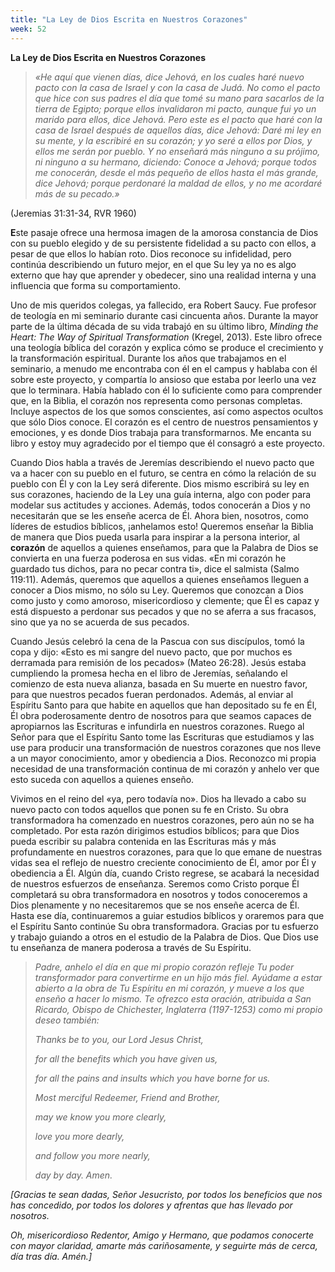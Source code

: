 ```yaml
---
title: "La Ley de Dios Escrita en Nuestros Corazones"
week: 52
---
```


**La Ley de Dios Escrita en Nuestros Corazones**

> *«He aquí que vienen días, dice Jehová, en los cuales haré nuevo pacto
> con la casa de Israel y con la casa de Judá. No como el pacto que hice
> con sus padres el día que tomé su mano para sacarlos de la tierra de
> Egipto; porque ellos invalidaron mi pacto, aunque fui yo un marido
> para ellos, dice Jehová. Pero este es el pacto que haré con la casa de
> Israel después de aquellos días, dice Jehová: Daré mi ley en su mente,
> y la escribiré en su corazón; y yo seré a ellos por Dios, y ellos me
> serán por pueblo. Y no enseñará más ninguno a su prójimo, ni ninguno a
> su hermano, diciendo: Conoce a Jehová; porque todos me conocerán,
> desde el más pequeño de ellos hasta el más grande, dice Jehová; porque
> perdonaré la maldad de ellos, y no me acordaré más de su pecado.»*

(Jeremias 31:31-34, RVR 1960)

**E**ste pasaje ofrece una hermosa imagen de la amorosa constancia de
Dios con su pueblo elegido y de su persistente fidelidad a su pacto con
ellos, a pesar de que ellos lo habían roto. Dios reconoce su
infidelidad, pero continúa describiendo un futuro mejor, en el que Su
ley ya no es algo externo que hay que aprender y obedecer, sino una
realidad interna y una influencia que forma su comportamiento.

Uno de mis queridos colegas, ya fallecido, era Robert Saucy. Fue
profesor de teología en mi seminario durante casi cincuenta años.
Durante la mayor parte de la última década de su vida trabajó en su
último libro, *Minding the Heart: The Way of Spiritual Transformation*
(Kregel, 2013). Este libro ofrece una teología bíblica del corazón y
explica cómo se produce el crecimiento y la transformación espiritual.
Durante los años que trabajamos en el seminario, a menudo me encontraba
con él en el campus y hablaba con él sobre este proyecto, y compartía lo
ansioso que estaba por leerlo una vez que lo terminara. Había hablado
con él lo suficiente como para comprender que, en la Biblia, el corazón
nos representa como personas completas. Incluye aspectos de los que
somos conscientes, así como aspectos ocultos que sólo Dios conoce. El
corazón es el centro de nuestros pensamientos y emociones, y es donde
Dios trabaja para transformarnos. Me encanta su libro y estoy muy
agradecido por el tiempo que él consagró a este proyecto.

Cuando Dios habla a través de Jeremías describiendo el nuevo pacto que
va a hacer con su pueblo en el futuro, se centra en cómo la relación de
su pueblo con Él y con la Ley será diferente. Dios mismo escribirá su
ley en sus corazones, haciendo de la Ley una guía interna, algo con
poder para modelar sus actitudes y acciones. Además, todos conocerán a
Dios y no necesitarán que se les enseñe acerca de Él. Ahora bien,
nosotros, como líderes de estudios bíblicos, ¡anhelamos esto! Queremos
enseñar la Biblia de manera que Dios pueda usarla para inspirar a la
persona interior, al **corazón** de aquellos a quienes enseñamos, para
que la Palabra de Dios se convierta en una fuerza poderosa en sus vidas.
«En mi corazón he guardado tus dichos, para no pecar contra ti», dice el
salmista (Salmo 119:11). Además, queremos que aquellos a quienes
enseñamos lleguen a conocer a Dios mismo, no sólo su Ley. Queremos que
conozcan a Dios como justo y como amoroso, misericordioso y clemente;
que Él es capaz y está dispuesto a perdonar sus pecados y que no se
aferra a sus fracasos, sino que ya no se acuerda de sus pecados.

Cuando Jesús celebró la cena de la Pascua con sus discípulos, tomó la
copa y dijo: «Esto es mi sangre del nuevo pacto, que por muchos es
derramada para remisión de los pecados» (Mateo 26:28). Jesús estaba
cumpliendo la promesa hecha en el libro de Jeremías, señalando el
comienzo de esta nueva alianza, basada en Su muerte en nuestro favor,
para que nuestros pecados fueran perdonados. Además, al enviar al
Espíritu Santo para que habite en aquellos que han depositado su fe en
Él, Él obra poderosamente dentro de nosotros para que seamos capaces de
apropiarnos las Escrituras e infundirla en nuestros corazones. Ruego al
Señor para que el Espíritu Santo tome las Escrituras que estudiamos y
las use para producir una transformación de nuestros corazones que nos
lleve a un mayor conocimiento, amor y obediencia a Dios. Reconozco mi
propia necesidad de una transformación continua de mi corazón y anhelo
ver que esto suceda con aquellos a quienes enseño.

Vivimos en el reino del «ya, pero todavía no». Dios ha llevado a cabo su
nuevo pacto con todos aquellos que ponen su fe en Cristo. Su obra
transformadora ha comenzado en nuestros corazones, pero aún no se ha
completado. Por esta razón dirigimos estudios bíblicos; para que Dios
pueda escribir su palabra contenida en las Escrituras más y más
profundamente en nuestros corazones, para que lo que emane de nuestras
vidas sea el reflejo de nuestro creciente conocimiento de Él, amor por
Él y obediencia a Él. Algún día, cuando Cristo regrese, se acabará la
necesidad de nuestros esfuerzos de enseñanza. Seremos como Cristo porque
Él completará su obra transformadora en nosotros y todos conoceremos a
Dios plenamente y no necesitaremos que se nos enseñe acerca de Él. Hasta
ese día, continuaremos a guiar estudios bíblicos y oraremos para que el
Espíritu Santo continúe Su obra transformadora. Gracias por tu esfuerzo
y trabajo guiando a otros en el estudio de la Palabra de Dios. Que Dios
use tu enseñanza de manera poderosa a través de Su Espíritu.

> *Padre, anhelo el día en que mi propio corazón refleje Tu poder
> transformador para convertirme en un hijo más fiel. Ayúdame a estar
> abierto a la obra de Tu Espíritu en mi corazón, y mueve a los que
> enseño a hacer lo mismo. Te ofrezco esta oración, atribuida a San
> Ricardo, Obispo de Chichester, Inglaterra (1197-1253) como mi propio
> deseo también:*
>
> *Thanks be to you, our Lord Jesus Christ,*
>
> *for all the benefits which you have given us,*
>
> *for all the pains and insults which you have borne for us.*
>
> *Most merciful Redeemer, Friend and Brother,*
>
> *may we know you more clearly,*
>
> *love you more dearly,*
>
> *and follow you more nearly,*
>
> *day by day. Amen.*

*\[Gracias te sean dadas, Señor Jesucristo, por todos los beneficios que
nos has concedido, por todos los dolores y afrentas que has llevado por
nosotros.*

*Oh, misericordioso Redentor, Amigo y Hermano, que podamos conocerte con
mayor claridad, amarte más cariñosamente, y seguirte más de cerca, día
tras día. Amén.\]*
